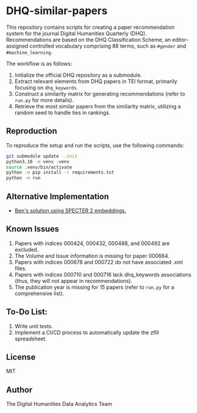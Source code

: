 # DHQ-similar-papers

This repository contains scripts for creating a paper recommendation system for the journal Digital Humanities Quarterly
(DHQ). Recommendations are based on the DHQ Classification Scheme, an editor-assigned controlled vocabulary comprising 
88 terms, such as `#gender` and `#machine_learning`.

The workflow is as follows:
1. Initialize the official DHQ repository as a submodule.
2. Extract relevant elements from DHQ papers in TEI format, primarily focusing on `dhq_keywords`.
3. Construct a similarity matrix for generating recommendations (refer to `run.py` for more details).
4. Retrieve the most similar papers from the similarity matrix, utilizing a random seed to handle ties in rankings.

## Reproduction

To reproduce the setup and run the scripts, use the following commands:

```bash
git submodule update --init
python3.10 -m venv .venv
source .venv/bin/activate
python -m pip install -r requirements.txt
python -m run
```

## Alternative Implementation
- [Ben's solution using SPECTER 2 embeddings.](https://github.com/bcglee/DHQ-similar-papers)

## Known Issues
1. Papers with indices 000424, 000432, 000488, and 000492 are excluded.
2. The Volume and Issue information is missing for paper 000664.
3. Papers with indices 000678 and 000722 do not have associated .xml files.
4. Papers with indices 000710 and 000716 lack dhq_keywords associations (thus, they will not appear in recommendations).
5. The publication year is missing for 15 papers (refer to `run.py` for a comprehensive list).

## To-Do List:
1. Write unit tests.
2. Implement a CI/CD process to automatically update the zfill spreadsheet.

## License
MIT

## Author
The Digital Humanities Data Analytics Team
